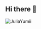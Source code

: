 ## Hi there 👋

![JuliaYumii](https://github-readme-stats.vercel.app/api?username=JuliaYumii&show_icons=true&theme=transparent)
